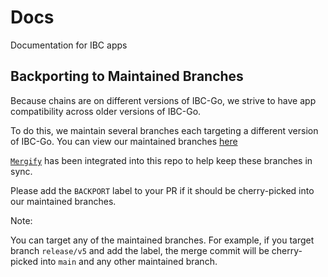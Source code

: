 # Docs

Documentation for IBC apps

## Backporting to Maintained Branches

Because chains are on different versions of IBC-Go, we strive to have app compatibility across older versions of IBC-Go.

To do this, we maintain several branches each targeting a different version of IBC-Go. You can view our maintained branches [here](https://github.com/cosmos/ibc-apps/tree/main#maintained-branches)


[`Mergify`](https://mergify.com/) has been integrated into this repo to help keep these branches in sync. 


Please add the `BACKPORT` label to your PR if it should be cherry-picked into our maintained branches.


Note:

You can target any of the maintained branches. For example, if you target branch `release/v5` and add the label, the merge commit will be cherry-picked into `main` and any other maintained branch.

